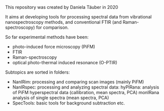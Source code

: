 This repository was created by Daniela Täuber in 2020

It aims at developing tools for processing spectral data from vibrational nanospectroscopy methods, 
and conventional FTIR (and Raman-spectroscopy) for comparison.

So far experimental methods have been:
- photo-induced force microscopy (PiFM)
- FTIR
- Raman-spectroscopy
- optical photo-thermal induced resonance (O-PTIR)

Subtopics are sorted in folders:
- NanIRim: processing and comparing scan images (mainly PiFM)
- NanIRspec: processing and analyzing spectral data:
    hyPIRana: analysis of PiFM hyperspectral data (callibration, mean spectra, PCA) 
    monIRana analysis of single spectra (mean spectra, PCA)
- SpecTools: basic tools for background subtraction etc.
